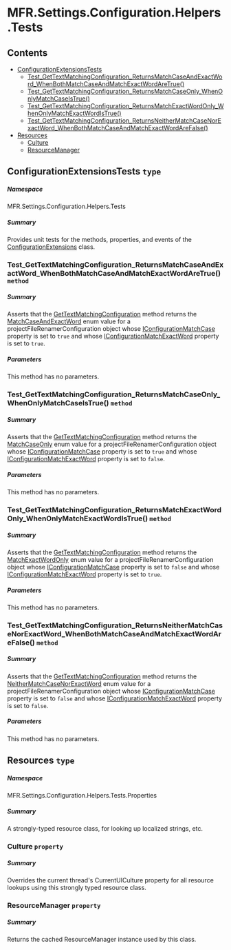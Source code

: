 <a name='assembly'></a>
# MFR.Settings.Configuration.Helpers.Tests

## Contents

- [ConfigurationExtensionsTests](#T-MFR-Settings-Configuration-Helpers-Tests-ConfigurationExtensionsTests 'MFR.Settings.Configuration.Helpers.Tests.ConfigurationExtensionsTests')
  - [Test_GetTextMatchingConfiguration_ReturnsMatchCaseAndExactWord_WhenBothMatchCaseAndMatchExactWordAreTrue()](#M-MFR-Settings-Configuration-Helpers-Tests-ConfigurationExtensionsTests-Test_GetTextMatchingConfiguration_ReturnsMatchCaseAndExactWord_WhenBothMatchCaseAndMatchExactWordAreTrue 'MFR.Settings.Configuration.Helpers.Tests.ConfigurationExtensionsTests.Test_GetTextMatchingConfiguration_ReturnsMatchCaseAndExactWord_WhenBothMatchCaseAndMatchExactWordAreTrue')
  - [Test_GetTextMatchingConfiguration_ReturnsMatchCaseOnly_WhenOnlyMatchCaseIsTrue()](#M-MFR-Settings-Configuration-Helpers-Tests-ConfigurationExtensionsTests-Test_GetTextMatchingConfiguration_ReturnsMatchCaseOnly_WhenOnlyMatchCaseIsTrue 'MFR.Settings.Configuration.Helpers.Tests.ConfigurationExtensionsTests.Test_GetTextMatchingConfiguration_ReturnsMatchCaseOnly_WhenOnlyMatchCaseIsTrue')
  - [Test_GetTextMatchingConfiguration_ReturnsMatchExactWordOnly_WhenOnlyMatchExactWordIsTrue()](#M-MFR-Settings-Configuration-Helpers-Tests-ConfigurationExtensionsTests-Test_GetTextMatchingConfiguration_ReturnsMatchExactWordOnly_WhenOnlyMatchExactWordIsTrue 'MFR.Settings.Configuration.Helpers.Tests.ConfigurationExtensionsTests.Test_GetTextMatchingConfiguration_ReturnsMatchExactWordOnly_WhenOnlyMatchExactWordIsTrue')
  - [Test_GetTextMatchingConfiguration_ReturnsNeitherMatchCaseNorExactWord_WhenBothMatchCaseAndMatchExactWordAreFalse()](#M-MFR-Settings-Configuration-Helpers-Tests-ConfigurationExtensionsTests-Test_GetTextMatchingConfiguration_ReturnsNeitherMatchCaseNorExactWord_WhenBothMatchCaseAndMatchExactWordAreFalse 'MFR.Settings.Configuration.Helpers.Tests.ConfigurationExtensionsTests.Test_GetTextMatchingConfiguration_ReturnsNeitherMatchCaseNorExactWord_WhenBothMatchCaseAndMatchExactWordAreFalse')
- [Resources](#T-MFR-Settings-Configuration-Helpers-Tests-Properties-Resources 'MFR.Settings.Configuration.Helpers.Tests.Properties.Resources')
  - [Culture](#P-MFR-Settings-Configuration-Helpers-Tests-Properties-Resources-Culture 'MFR.Settings.Configuration.Helpers.Tests.Properties.Resources.Culture')
  - [ResourceManager](#P-MFR-Settings-Configuration-Helpers-Tests-Properties-Resources-ResourceManager 'MFR.Settings.Configuration.Helpers.Tests.Properties.Resources.ResourceManager')

<a name='T-MFR-Settings-Configuration-Helpers-Tests-ConfigurationExtensionsTests'></a>
## ConfigurationExtensionsTests `type`

##### Namespace

MFR.Settings.Configuration.Helpers.Tests

##### Summary

Provides unit tests for the methods, properties, and events of the
[ConfigurationExtensions](#T-MFR-Settings-ConfigurationExtensions 'MFR.Settings.ConfigurationExtensions')
class.

<a name='M-MFR-Settings-Configuration-Helpers-Tests-ConfigurationExtensionsTests-Test_GetTextMatchingConfiguration_ReturnsMatchCaseAndExactWord_WhenBothMatchCaseAndMatchExactWordAreTrue'></a>
### Test_GetTextMatchingConfiguration_ReturnsMatchCaseAndExactWord_WhenBothMatchCaseAndMatchExactWordAreTrue() `method`

##### Summary

Asserts that the
[GetTextMatchingConfiguration](#M-MFR-Settings-ConfigurationExtensions-GetTextMatchingConfiguration 'MFR.Settings.ConfigurationExtensions.GetTextMatchingConfiguration')
method returns the
[MatchCaseAndExactWord](#T-MFR-TextMatchingConfiguration-MatchCaseAndExactWord 'MFR.TextMatchingConfiguration.MatchCaseAndExactWord')
enum value for a projectFileRenamerConfiguration object whose
[IConfigurationMatchCase](#P-MFR-Settings-ProjectFileRenamerConfiguration-Interfaces-IConfigurationMatchCase 'MFR.Settings.ProjectFileRenamerConfiguration.Interfaces.IConfigurationMatchCase')
property is set to
`true` and whose
[IConfigurationMatchExactWord](#P-MFR-Settings-ProjectFileRenamerConfiguration-Interfaces-IConfigurationMatchExactWord 'MFR.Settings.ProjectFileRenamerConfiguration.Interfaces.IConfigurationMatchExactWord')
property is set
to `true`.

##### Parameters

This method has no parameters.

<a name='M-MFR-Settings-Configuration-Helpers-Tests-ConfigurationExtensionsTests-Test_GetTextMatchingConfiguration_ReturnsMatchCaseOnly_WhenOnlyMatchCaseIsTrue'></a>
### Test_GetTextMatchingConfiguration_ReturnsMatchCaseOnly_WhenOnlyMatchCaseIsTrue() `method`

##### Summary

Asserts that the
[GetTextMatchingConfiguration](#M-MFR-Settings-ConfigurationExtensions-GetTextMatchingConfiguration 'MFR.Settings.ConfigurationExtensions.GetTextMatchingConfiguration')
method returns the
[MatchCaseOnly](#T-MFR-TextMatchingConfiguration-MatchCaseOnly 'MFR.TextMatchingConfiguration.MatchCaseOnly')
enum
value for a projectFileRenamerConfiguration object whose
[IConfigurationMatchCase](#P-MFR-Settings-ProjectFileRenamerConfiguration-Interfaces-IConfigurationMatchCase 'MFR.Settings.ProjectFileRenamerConfiguration.Interfaces.IConfigurationMatchCase')
property is set to
`true` and whose
[IConfigurationMatchExactWord](#P-MFR-Settings-ProjectFileRenamerConfiguration-Interfaces-IConfigurationMatchExactWord 'MFR.Settings.ProjectFileRenamerConfiguration.Interfaces.IConfigurationMatchExactWord')
property is set
to `false`.

##### Parameters

This method has no parameters.

<a name='M-MFR-Settings-Configuration-Helpers-Tests-ConfigurationExtensionsTests-Test_GetTextMatchingConfiguration_ReturnsMatchExactWordOnly_WhenOnlyMatchExactWordIsTrue'></a>
### Test_GetTextMatchingConfiguration_ReturnsMatchExactWordOnly_WhenOnlyMatchExactWordIsTrue() `method`

##### Summary

Asserts that the
[GetTextMatchingConfiguration](#M-MFR-Settings-ConfigurationExtensions-GetTextMatchingConfiguration 'MFR.Settings.ConfigurationExtensions.GetTextMatchingConfiguration')
method returns the
[MatchExactWordOnly](#T-MFR-TextMatchingConfiguration-MatchExactWordOnly 'MFR.TextMatchingConfiguration.MatchExactWordOnly')
enum value for a projectFileRenamerConfiguration object whose
[IConfigurationMatchCase](#P-MFR-Settings-ProjectFileRenamerConfiguration-Interfaces-IConfigurationMatchCase 'MFR.Settings.ProjectFileRenamerConfiguration.Interfaces.IConfigurationMatchCase')
property is set to
`false` and whose
[IConfigurationMatchExactWord](#P-MFR-Settings-ProjectFileRenamerConfiguration-Interfaces-IConfigurationMatchExactWord 'MFR.Settings.ProjectFileRenamerConfiguration.Interfaces.IConfigurationMatchExactWord')
property is set
to `true`.

##### Parameters

This method has no parameters.

<a name='M-MFR-Settings-Configuration-Helpers-Tests-ConfigurationExtensionsTests-Test_GetTextMatchingConfiguration_ReturnsNeitherMatchCaseNorExactWord_WhenBothMatchCaseAndMatchExactWordAreFalse'></a>
### Test_GetTextMatchingConfiguration_ReturnsNeitherMatchCaseNorExactWord_WhenBothMatchCaseAndMatchExactWordAreFalse() `method`

##### Summary

Asserts that the
[GetTextMatchingConfiguration](#M-MFR-Settings-ConfigurationExtensions-GetTextMatchingConfiguration 'MFR.Settings.ConfigurationExtensions.GetTextMatchingConfiguration')
method returns the
[NeitherMatchCaseNorExactWord](#T-MFR-TextMatchingConfiguration-NeitherMatchCaseNorExactWord 'MFR.TextMatchingConfiguration.NeitherMatchCaseNorExactWord')
enum value for a projectFileRenamerConfiguration object whose
[IConfigurationMatchCase](#P-MFR-Settings-ProjectFileRenamerConfiguration-Interfaces-IConfigurationMatchCase 'MFR.Settings.ProjectFileRenamerConfiguration.Interfaces.IConfigurationMatchCase')
property is set to
`false` and whose
[IConfigurationMatchExactWord](#P-MFR-Settings-ProjectFileRenamerConfiguration-Interfaces-IConfigurationMatchExactWord 'MFR.Settings.ProjectFileRenamerConfiguration.Interfaces.IConfigurationMatchExactWord')
property is set
to `false`.

##### Parameters

This method has no parameters.

<a name='T-MFR-Settings-Configuration-Helpers-Tests-Properties-Resources'></a>
## Resources `type`

##### Namespace

MFR.Settings.Configuration.Helpers.Tests.Properties

##### Summary

A strongly-typed resource class, for looking up localized strings, etc.

<a name='P-MFR-Settings-Configuration-Helpers-Tests-Properties-Resources-Culture'></a>
### Culture `property`

##### Summary

Overrides the current thread's CurrentUICulture property for all
  resource lookups using this strongly typed resource class.

<a name='P-MFR-Settings-Configuration-Helpers-Tests-Properties-Resources-ResourceManager'></a>
### ResourceManager `property`

##### Summary

Returns the cached ResourceManager instance used by this class.
